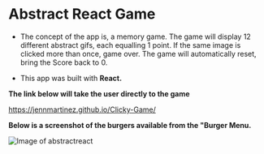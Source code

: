 # Abstract React Game

- The concept of the app is, a memory game. The game will display 12 different abstract gifs, each equalling 1 point. If the same image is clicked more than once, game over. The game will automatically reset, bring the Score back to 0. 

- This app was built with **React.**

**The link below will take the user directly to the game**

https://jennmartinez.github.io/Clicky-Game/

**Below is a screenshot of the burgers available from the "Burger Menu.**

![Image of abstractreact](/public/assets/images/abstractreact.jpg)



